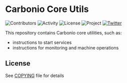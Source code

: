# Carbonio Core Utils

![Contributors](https://img.shields.io/github/contributors/zextras/carbonio-core-utils "Contributors")
![Activity](https://img.shields.io/github/commit-activity/m/zextras/carbonio-core-utils "Activity") ![License](https://img.shields.io/badge/license-AGPL%203-green
"License")
![Project](https://img.shields.io/badge/project-carbonio-informational
"Project")
[![Twitter](https://img.shields.io/twitter/url/https/twitter.com/zextras.svg?style=social&label=Follow%20%40zextras)](https://twitter.com/zextras)

This repository contains Carbonio core utilities, such as:
* instructions to start services 
* instructions for monitoring and machine operations

## License

See [COPYING](COPYING) file for details
